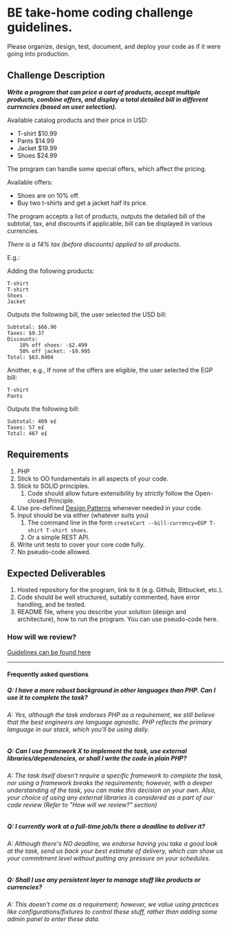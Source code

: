 # BE take-home coding challenge guidelines.
Please organize, design, test, document, and deploy your code as if it were
going into production.

## Challenge Description

***Write a program that can price a cart of products, accept multiple products, combine offers, and display a total detailed bill in different currencies (based on user selection).***

Available catalog products and their price in USD:

* T-shirt $10.99
* Pants $14.99
* Jacket $19.99
* Shoes $24.99

The program can handle some special offers, which affect the pricing.

Available offers:

* Shoes are on 10% off.
* Buy two t-shirts and get a jacket half its price.

The program accepts a list of products, outputs the detailed bill of the subtotal, tax, and discounts if applicable, bill can be displayed in various currencies.

*There is a 14% tax (before discounts) applied to all products.*

E.g.:

Adding the following products:

```
T-shirt
T-shirt
Shoes
Jacket
```

Outputs the following bill, the user selected the USD bill:

```
Subtotal: $66.96
Taxes: $9.37
Discounts:
	10% off shoes: -$2.499
	50% off jacket: -$9.995
Total: $63.8404
```

Another, e.g., If none of the offers are eligible, the user selected the EGP bill:

```
T-shirt
Pants
```

Outputs the following bill:

```
Subtotal: 409 e£
Taxes: 57 e£
Total: 467 e£
```
  
## Requirements
1. PHP
1. Stick to OO fundamentals in all aspects of your code. 
1. Stick to SOLID principles.
	1. Code should allow future extensibility by *strictly* follow the Open-closed Principle.
1. Use pre-defined [Design Patterns](https://en.wikipedia.org/wiki/Software_design_pattern) whenever needed in your code. 
1. Input should be via either (whatever suits you)
	1. The command line in the form `createCart --bill-currency=EGP T-shirt T-shirt shoes`.
	1. Or a simple REST API.
1. Write unit tests to cover your core code fully.
1. No pseudo-code allowed. 
  
## Expected Deliverables
1. Hosted repository for the program, link to it (e.g.
Github, Bitbucket, etc.).
1. Code should be well structured, suitably commented, have error handling, and be tested.
1. README file, where you describe your solution (design and architecture), how to run the program. You can use pseudo-code here.
 
### How will we review?
[Guidelines can be found here](README.md)

---
#### Frequently asked questions 

##### Q: I have a more robust background in other languages than PHP. Can I use it to complete the task?
###### A: Yes, although the task endorses PHP as a requirement, we still believe that the best engineers are language agnostic. PHP reflects the primary language in our stack, which you'll be using daily.

##### Q: Can I use framework X to implement the task, use external libraries/dependencies, or shall I write the code in plain PHP?
###### A: The task itself doesn't require a specific framework to complete the task, nor using a framework breaks the requirements; however, with a deeper understanding of the task, you can make this decision on your own. Also, your choice of using any external libraries is considered as a part of our code review (Refer to "How will we review?" section)

##### Q: I currently work at a full-time job/Is there a deadline to deliver it?
###### A: Although there's NO deadline, we endorse having you take a good look at the task, send us back your best estimate of delivery, which can show us your commitment level without putting any pressure on your schedules.

##### Q: Shall I use any persistent layer to manage stuff like products or currencies?
###### A: This doesn't come as a requirement; however, we value using practices like configurations/fixtures to control these stuff, rather than adding some admin panel to enter these data. 

